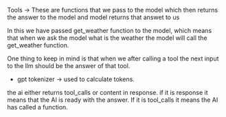 Tools -> These are functions that we pass to the model which then returns the answer to the model and model returns that answet to us

In this we have passed get_weather function to the model, which means that when we ask the model what is the weather the model will call the get_weather function.

One thing to keep in mind is that when we after calling a tool the next input to the llm should be the answer of that tool.



- gpt tokenizer -> used to calculate tokens.



the ai either returns tool_calls or content in response.
if it is response it means that the AI is ready with the answer.
If it is tool_calls it means the AI has called a function.
